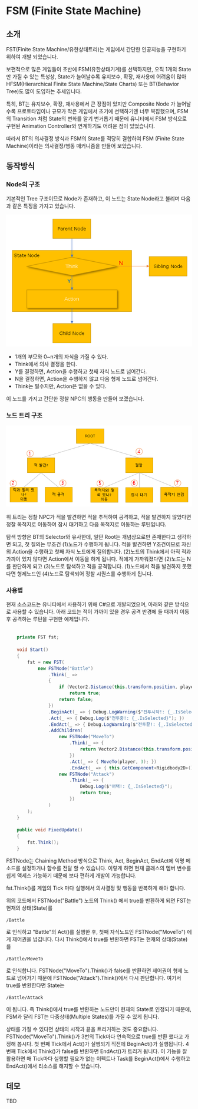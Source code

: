 # FSM (Finite State Machine)

## 소개
FST(Finite State Machine/유한상태트리)는 게임에서 간단한 인공지능을 구현하기 위하여 개발 되었습니다.

보편적으로 많은 게임들이 초반에 FSM(유한상태기계)를 선택하지만, 오직 1개의 State만 가질 수 있는 특성상, State가 늘어날수록 유지보수, 확장, 재사용에 어려움이 많아 HFSM(Hierarchical Finite State Machine/State Charts) 또는 BT(Behavior Tree)도 많이 도입하는 추세입니다.

특히, BT는 유지보수, 확장, 재사용에서 큰 장점이 있지만 Composite Node 가 늘어날 수록 프로토타입이나 규모가 작은 게임에서 초기에 선택하기엔 너무 복잡했으며, FSM의 Transition 처럼 State의 변화를 알기 번거롭기 때문에 유니티에서 FSM 방식으로 구현된 Animation Controller와 연계하기도 어려운 점이 있었습니다.

따라서 BT의 의사결정 방식과 FSM의 State를 적당히 결합하여 FSM (Finite State Machine)이라는 의사결정/행동 매커니즘을 만들어 보았습니다.

## 동작방식

### Node의 구조

기본적인 Tree 구조이므로 Node가 존재하고, 이 노드는 State Node라고 불리며 다음과 같은 특징을 가지고 있습니다.

![Node Structure](images/Node.png)

- 1개의 부모와 0~n개의 자식을 가질 수 있다.
- Think에서 의사 결정을 한다.
- Y를 결정하면, Action을 수행하고 첫째 자식 노드로 넘어간다.
- N을 결정하면, Action을 수행하지 않고 다음 형제 노드로 넘어간다.
- Think는 필수지만, Action은 없을 수 있다.

이 노드를 가지고 간단한 정찰 NPC의 행동을 만들어 보겠습니다.

### 노드 트리 구조

![FST Sample 1](images/FST1.png)

위 트리는 정찰 NPC가 적을 발견하면 적을 추적하여 공격하고, 적을 발견하지 않았다면 정찰 목적지로 이동하여 잠시 대기하고 다음 목적지로 이동하는 루틴입니다.

탐색 방향은 BT의 Selector와 유사한데, 일단 Root는 개념상으로만 존재한다고 생각하면 되고, 첫 질의는 무조건 (1)노드가 수행하게 됩니다. 적을 발견하면 Y조건이므로 자신의 Action을 수행하고 첫째 자식 노드에게 질의합니다. (2)노드의 Think에서 아직 적과 가까이 있지 않다면 Action에서 이동을 하게 됩니다. 적에게 가까워졌다면 (2)노드는 N를 판단하게 되고 (3)노드로 탐색하고 적을 공격합니다. (1)노드에서 적을 발견하지 못했다면 형제노드인 (4)노드로 탐색되어 정찰 시퀀스를 수행하게 됩니다.

### 사용법

현재 소스코드는 유니티에서 사용하기 위해 C#으로 개발되었으며, 아래와 같은 방식으로 사용할 수 있습니다. 아래 코드는 적이 가까이 있을 경우 공격 반경에 들 때까지 이동 후 공격하는 루틴을 구현한 예제입니다.

```csharp

    private FST fst;
 
    void Start()
    {
        fst = new FST(
            new FSTNode("Battle")
                .Think(_ =>
                {
                    if (Vector2.Distance(this.transform.position, player.transform.position) < 3)
                        return true;
                    return false;
                })
                .BeginAct(_ => { Debug.LogWarning($"전투시작!: {_.IsSelected}"); })
                .Act(_ => { Debug.Log($"전투중!: {_.IsSelected}"); })
                .EndAct(_ => { Debug.LogWarning($"전투끝!: {_.IsSelected}"); })
                .AddChildren(
                    new FSTNode("MoveTo")
                        .Think(_ => {
                            return Vector2.Distance(this.transform.position, player.transform.position) > 1;
                        })
                        .Act(_ => { MoveTo(player, 3); })
                        .EndAct(_ => { this.GetComponent<Rigidbody2D>().velocity = new Vector2(); }),
                    new FSTNode("Attack")
                        .Think(_ => {
                            Debug.Log($"어택!: {_.IsSelected}");
                            return true;
                        })
                )
        );
    }

    public void FixedUpdate()
    {
        fst.Think();
    }
```

FSTNode는 Chaining Method 방식으로 Think, Act, BeginAct, EndAct에 익명 메소드를 설정하거나 함수를 전달 할 수 있습니다. 이렇게 하면 현재 클래스의 멤버 변수를 쉽게 액세스 가능하기 때문에 보다 편하게 개발이 가능합니다. 

fst.Think()를 게임의 Tick 마다 실행해서 의사결정 및 행동을 반복하게 해야 합니다.

위의 코드에서 FSTNode("Battle") 노드의 Think() 에서 true를 반환하게 되면 FST는 현재의 상태(State)를 

``` /Battle ```

로 인식하고 "Battle"의 Act()를 실행한 후, 첫째 자식노드인 FSTNode("MoveTo") 에게 제어권을 넘깁니다. 다시 Think()에서 true를 반환하면 FST는 현재의 상태(State)를

``` /Battle/MoveTo ``` 

로 인식합니다. FSTNode("MoveTo").Think()가 false를 반환하면 제어권이 형제 노드로 넘어가기 때문에 FSTNode("Attack").Think()에서 다시 판단합니다. 여기서 true를 반환한다면 State는

``` /Battle/Attack ```

이 됩니다. 즉 Think()에서 true를 반환하는 노드만이 현재의 State로 인정되기 때문에, FSM과 달리 FST는 다중상태(Multiple States)를 가질 수 있게 됩니다.

상태를 가질 수 있다면 상태의 시작과 끝을 트리거하는 것도 중요합니다. 
FSTNode("MoveTo").Think()가 3번의 Tick마다 연속적으로 true를 반환 했다고 가정해 봅시다. 첫 번째 Tick에서 Act()가 실행되기 직전에 BeginAct()가 실행됩니다. 4번째 Tick에서 Think()가 false를 반환하면 EndAct()가 트리거 됩니다. 이 기능을 잘 활용하면 매 Tick마다 실행할 필요가 없는 이펙트나 Task를 BeginAct()에서 수행하고 EndAct()에서 리소스를 해지할 수 있습니다.

## 데모
TBD